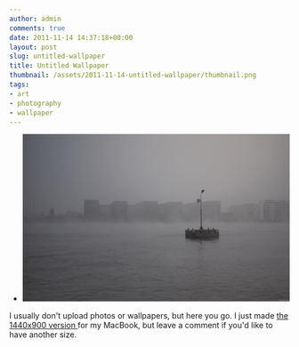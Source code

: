 ```yaml
---
author: admin
comments: true
date: 2011-11-14 14:37:18+00:00
layout: post
slug: untitled-wallpaper
title: Untitled Wallpaper
thumbnail: /assets/2011-11-14-untitled-wallpaper/thumbnail.png
tags:
- art
- photography
- wallpaper
---
```


* ![](/assets/2011-11-14-untitled-wallpaper/mist-op-het-ij.png)

I usually don't upload photos or wallpapers, but here you go. I just made [the 1440x900 version ](/assets/2011-11-14-untitled-wallpaper/mist-op-het-ij.png)for my MacBook, but leave a comment if you'd like to have another size.
